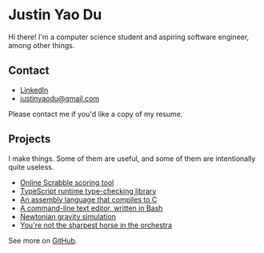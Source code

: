 # Justin Yao Du

Hi there! I'm a computer science student and aspiring software engineer, among other things.

## Contact

- [LinkedIn](https://linkedin.com/in/justinyaodu)
- [justinyaodu@gmail.com](mailto:justinyaodu@gmail.com)

Please contact me if you'd like a copy of my resume.

## Projects

I make things. Some of them are useful, and some of them are intentionally quite useless.

- [Online Scrabble scoring tool](https://justinyaodu.com/lettergrid/)
- [TypeScript runtime type-checking library](https://github.com/justinyaodu/caketype)
- [An assembly language that compiles to C](https://github.com/justinyaodu/phantasm)
- [A command-line text editor, written in Bash](https://github.com/justinyaodu/bashed)
- [Newtonian gravity simulation](https://justinyaodu.com/gravity-simulation/)
- [You're not the sharpest horse in the orchestra](https://justinyaodu.com/blankest-blank-in-the-blank/)

See more on [GitHub](https://www.github.com/justinyaodu/).
